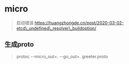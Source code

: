 # micro

> 启动错误 https://huangzhongde.cn/post/2020-03-02-etcd\_undefined\_resolver\_buildoption/

## 生成proto

> protoc --micro\_out=. --go\_out=. greeter.proto



